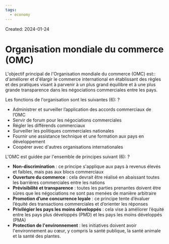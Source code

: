 ```yaml
---
tags:
  - economy
---
```

Created: 2024-01-24

# Organisation mondiale du commerce (OMC)

L'objectif principal de l'Organisation mondiale du commerce (OMC) est:: d'améliorer et d'élargir le commerce international en établissant des règles et des pratiques visant à parvenir à un plus grand équilibre et à une plus grande transparence dans les négociations commerciales entre les pays.
<!--SR:!2024-03-14,27,230-->

Les fonctions de l'organisation sont les suivantes (6):
?
- Administrer et surveiller l’application des accords commerciaux de l’OMC
- Servir de forum pour les négociations commerciales
- Régler les différends commerciaux
- Surveiller les politiques commerciales nationales
- Fournir une assistance technique et une formation aux pays en développement
- Coopérer avec d'autres organisations internationales
<!--SR:!2024-02-29,15,210-->

L'OMC est guidée par l'ensemble de principes suivant (6):
?
- **Non-discrimination** : ce principe s'applique aux pays à revenus élevés et faibles, mais pas aux blocs commerciaux
- **Ouverture du commerce** : cela devrait être réalisé en abaissant toutes les barrières commerciales entre les nations
- **Prévisibilité et transparence** : toutes les parties prenantes doivent être sûres que les négociations ne sont pas menées de manière arbitraire
- **Promotion d’une concurrence loyale** : ce principe tente d’évaluer l’équité des transactions commerciales et d’orienter les réponses
- **Privilégier les pays les moins développés** : cela vise à améliorer l’équité entre les pays plus développés (PMD) et les pays les moins développés (PMA)
- **Protection de l'environnement** : les initiatives doivent avoir l'environnement au cœur, y compris la santé publique, la santé animale et la santé des plantes.
<!--SR:!2024-03-02,18,210-->